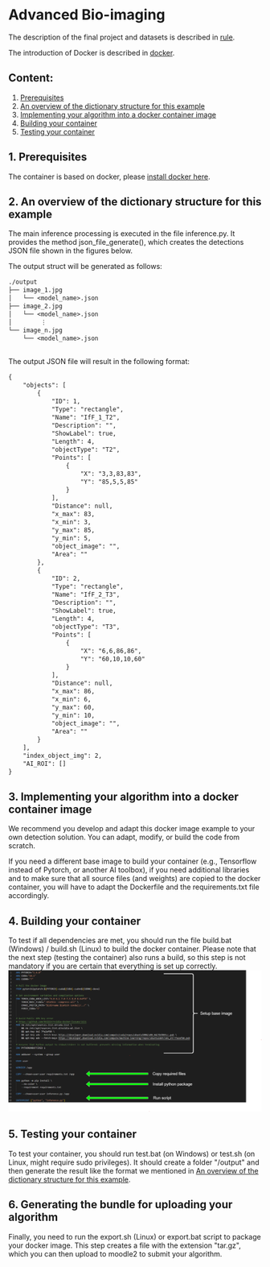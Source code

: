 # Advanced Bio-imaging
The description of the final project and datasets is described in [rule](https://docs.google.com/presentation/d/1KWdDUJBOFQ-l1_yq7ieJCVcWiquQTDbk/edit?usp=drive_link&ouid=118423424017349178188&rtpof=true&sd=true). 

The introduction of Docker is described in [docker](https://docs.google.com/presentation/d/1HOZIq5sPQXHh3e0X5C21qwqrKF_9VX_T/edit?usp=drive_link&ouid=118423424017349178188&rtpof=true&sd=true).

## Content:
1. [Prerequisites](#prerequisites)
2. [An overview of the dictionary structure for this example](#overview)
3. [Implementing your algorithm into a docker container image](#todocker)
4. [Building your container](#build)
5. [Testing your container](#test)

## 1. Prerequisites <a name="prerequisites"></a>

The container is based on docker, please [install docker here](https://www.docker.com/get-started). 

## 2. An overview of the dictionary structure for this example <a name="overview"></a>

The main inference processing is executed in the file inference.py. It provides the method json_file_generate(), which creates the detections JSON file shown in the figures below.

The output struct will be generated as follows:
```
./output
├── image_1.jpg
│   └── <model_name>.json    
├── image_2.jpg
│   └── <model_name>.json    
│        ⋮
└── image_n.jpg
    └── <model_name>.json    
  
```

The output JSON file will result in the following format:
```
{
    "objects": [
        {
            "ID": 1,
            "Type": "rectangle",
            "Name": "IfF_1_T2",
            "Description": "",
            "ShowLabel": true,
            "Length": 4,
            "objectType": "T2",
            "Points": [
                {
                    "X": "3,3,83,83",
                    "Y": "85,5,5,85"
                }
            ],
            "Distance": null,
            "x_max": 83,
            "x_min": 3,
            "y_max": 85,
            "y_min": 5,
            "object_image": "",
            "Area": ""
        },
        {
            "ID": 2,
            "Type": "rectangle",
            "Name": "IfF_2_T3",
            "Description": "",
            "ShowLabel": true,
            "Length": 4,
            "objectType": "T3",
            "Points": [
                {
                    "X": "6,6,86,86",
                    "Y": "60,10,10,60"
                }
            ],
            "Distance": null,
            "x_max": 86,
            "x_min": 6,
            "y_max": 60,
            "y_min": 10,
            "object_image": "",
            "Area": ""
        }
    ],
    "index_object_img": 2,
    "AI_ROI": []
}
```
## 3. Implementing your algorithm into a docker container image <a name="todocker"></a>
We recommend you develop and adapt this docker image example to your own detection solution. You can adapt, modify, or build the code from scratch.

If you need a different base image to build your container (e.g., Tensorflow instead of Pytorch, or another AI toolbox), if you need additional libraries and to make sure that all source files (and weights) are copied to the docker container, you will have to adapt the Dockerfile and the requirements.txt file accordingly.

## 4. Building your container <a name="build"></a>
To test if all dependencies are met, you should run the file build.bat (Windows) / build.sh (Linux) to build the docker container. Please note that the next step (testing the container) also runs a build, so this step is not mandatory if you are certain that everything is set up correctly.
<img width="1299" src="docs/2.png">

## 5. Testing your container <a name="test"></a>
To test your container, you should run test.bat (on Windows) or test.sh (on Linux, might require sudo privileges). It should create a folder "/output" and then generate the result like the format we mentioned in [An overview of the dictionary structure for this example](#overview).

## 6. Generating the bundle for uploading your algorithm <a name="export"></a>
Finally, you need to run the export.sh (Linux) or export.bat script to package your docker image. This step creates a file with the extension "tar.gz", which you can then upload to moodle2 to submit your algorithm.

